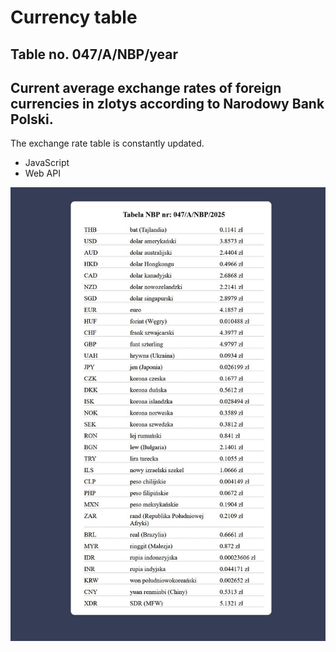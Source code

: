 # Currency table

## Table no. 047/A/NBP/year

## Current average exchange rates of foreign currencies in zlotys according to Narodowy Bank Polski.

The exchange rate table is constantly updated.

- JavaScript
- Web API

![Currency table print screen](./docs/NBP-currency-table.jpg)
